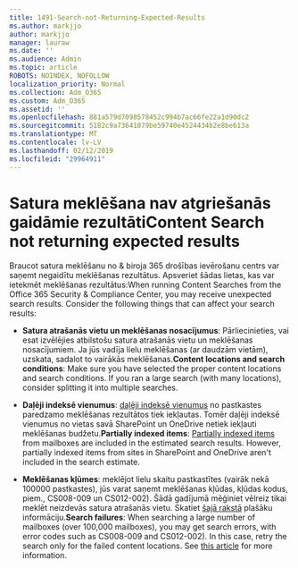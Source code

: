 ```yaml
---
title: 1491-Search-not-Returning-Expected-Results
ms.author: markjjo
author: markjjo
manager: lauraw
ms.date: ''
ms.audience: Admin
ms.topic: article
ROBOTS: NOINDEX, NOFOLLOW
localization_priority: Normal
ms.collection: Adm_O365
ms.custom: Adm_O365
ms.assetid: ''
ms.openlocfilehash: 881a579d7098578452c994b7ac66fe22a1d90dc2
ms.sourcegitcommit: 5182c9a73641079be59740e4524434b2e8be613a
ms.translationtype: MT
ms.contentlocale: lv-LV
ms.lasthandoff: 02/12/2019
ms.locfileid: "29964911"
---
```

# <a name="content-search-not-returning-expected-results"></a><span data-ttu-id="1d222-102">Satura meklēšana nav atgriešanās gaidāmie rezultāti</span><span class="sxs-lookup"><span data-stu-id="1d222-102">Content Search not returning expected results</span></span>

<span data-ttu-id="1d222-p101">Braucot satura meklēšanu no & biroja 365 drošības ievērošanu centrs var saņemt negaidītu meklēšanas rezultātus. Apsveriet šādas lietas, kas var ietekmēt meklēšanas rezultātus:</span><span class="sxs-lookup"><span data-stu-id="1d222-p101">When running Content Searches from the Office 365 Security & Compliance Center, you may receive unexpected search results. Consider the following things that can affect your search results:</span></span>

- <span data-ttu-id="1d222-p102">**Satura atrašanās vietu un meklēšanas nosacījumus**: Pārliecinieties, vai esat izvēlējies atbilstošu satura atrašanās vietu un meklēšanas nosacījumiem. Ja jūs vadīja lielu meklēšanas (ar daudzām vietām), uzskata, sadalot to vairākās meklēšanas.</span><span class="sxs-lookup"><span data-stu-id="1d222-p102">**Content locations and search conditions**: Make sure you have selected the proper content locations and search conditions. If you ran a large search (with many locations), consider splitting it into multiple searches.</span></span>

- <span data-ttu-id="1d222-p103">**Daļēji indeksē vienumus**: [daļēji indeksē vienumus](https://docs.microsoft.com/office365/securitycompliance/partially-indexed-items-in-content-search) no pastkastes paredzamo meklēšanas rezultātos tiek iekļautas. Tomēr daļēji indeksē vienumus no vietas savā SharePoint un OneDrive netiek iekļauti meklēšanas budžetu.</span><span class="sxs-lookup"><span data-stu-id="1d222-p103">**Partially indexed items**:  [Partially indexed items](https://docs.microsoft.com/office365/securitycompliance/partially-indexed-items-in-content-search) from mailboxes are included in the estimated search results. However, partially indexed items from sites in SharePoint and OneDrive aren't included in the search estimate.</span></span>

- <span data-ttu-id="1d222-p104">**Meklēšanas kļūmes**: meklējot lielu skaitu pastkastītes (vairāk nekā 100000 pastkastes), jūs varat saņemt meklēšanas kļūdas, kļūdas kodus, piem., CS008-009 un CS012-002). Šādā gadījumā mēģiniet vēlreiz tikai meklēt neizdevās satura atrašanās vietu. Skatiet [šajā rakstā](https://docs.microsoft.com/office365/securitycompliance/retry-failed-content-search) plašāku informāciju.</span><span class="sxs-lookup"><span data-stu-id="1d222-p104">**Search failures**: When searching a large number of mailboxes (over 100,000 mailboxes), you may get search errors, with error codes such as CS008-009 and CS012-002). In this case, retry the search only for the failed content locations. See  [this article](https://docs.microsoft.com/office365/securitycompliance/retry-failed-content-search) for more information.</span></span>

